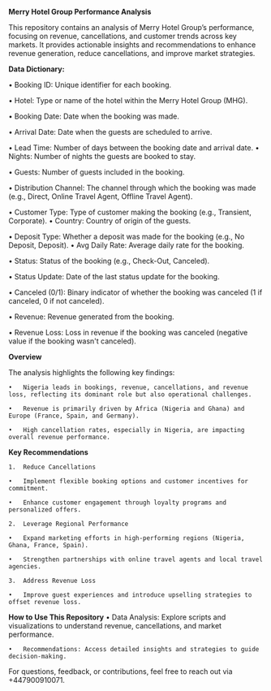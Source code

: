 **Merry Hotel Group Performance Analysis**

This repository contains an analysis of Merry Hotel Group’s performance, focusing on revenue, cancellations, and customer trends across key markets. It provides actionable insights and recommendations to enhance revenue generation, reduce cancellations, and improve market strategies.

**Data Dictionary:**

• Booking ID: Unique identifier for each booking. 

• Hotel: Type or name of the hotel within the Merry Hotel Group (MHG).

 • Booking Date: Date when the booking was made. 
 
• Arrival Date: Date when the guests are scheduled to arrive. 

• Lead Time: Number of days between the booking date and arrival date. • Nights: Number of nights the guests are booked to stay. 

• Guests: Number of guests included in the booking. 

• Distribution Channel: The channel through which the booking was made (e.g., Direct, Online Travel Agent, Offline Travel Agent). 

• Customer Type: Type of customer making the booking (e.g., Transient, Corporate). • Country: Country of origin of the guests. 

• Deposit Type: Whether a deposit was made for the booking (e.g., No Deposit, Deposit). • Avg Daily Rate: Average daily rate for the booking. 

• Status: Status of the booking (e.g., Check-Out, Canceled). 

• Status Update: Date of the last status update for the booking. 

• Canceled (0/1): Binary indicator of whether the booking was canceled (1 if canceled, 0 if not canceled). 

• Revenue: Revenue generated from the booking. 

• Revenue Loss: Loss in revenue if the booking was canceled (negative value if the booking wasn't canceled).



**Overview**

The analysis highlights the following key findings:

	•	Nigeria leads in bookings, revenue, cancellations, and revenue loss, reflecting its dominant role but also operational challenges.
 
	•	Revenue is primarily driven by Africa (Nigeria and Ghana) and Europe (France, Spain, and Germany).
 
	•	High cancellation rates, especially in Nigeria, are impacting overall revenue performance.


**Key Recommendations**

	1.	Reduce Cancellations
 
	•	Implement flexible booking options and customer incentives for commitment.
 
	•	Enhance customer engagement through loyalty programs and personalized offers.
 
	2.	Leverage Regional Performance
 
	•	Expand marketing efforts in high-performing regions (Nigeria, Ghana, France, Spain).
 
	•	Strengthen partnerships with online travel agents and local travel agencies.
 
	3.	Address Revenue Loss
 
	•	Improve guest experiences and introduce upselling strategies to offset revenue loss.
	

**How to Use This Repository**
	•	Data Analysis: Explore scripts and visualizations to understand revenue, cancellations, and market performance.
 
	•	Recommendations: Access detailed insights and strategies to guide decision-making.

For questions, feedback, or contributions, feel free to reach out via +447900910071.
